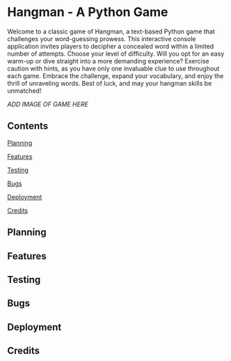 # Hangman - A Python Game

Welcome to a classic game of Hangman, a text-based Python game that challenges your word-guessing prowess. This interactive console application invites players to decipher a concealed word within a limited number of attempts. Choose your level of difficulty. Will you opt for an easy warm-up or dive straight into a more demanding experience? Exercise caution with hints, as you have only one invaluable clue to use throughout each game. Embrace the challenge, expand your vocabulary, and enjoy the thrill of unraveling words. Best of luck, and may your hangman skills be unmatched! 

*ADD IMAGE OF GAME HERE*


## Contents

[Planning]()

[Features]()

[Testing]()

[Bugs]()

[Deployment]()

[Credits]()

## Planning

## Features

## Testing

## Bugs

## Deployment

## Credits